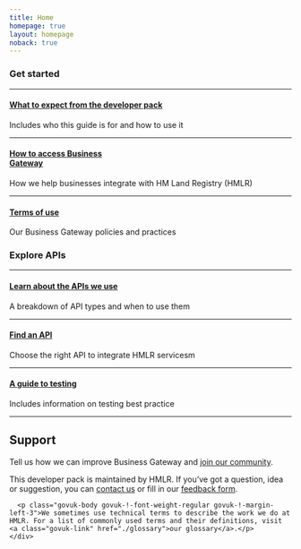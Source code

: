 ```yaml
---
title: Home
homepage: true
layout: homepage
noback: true
---
```


<div class="govuk-grid-row">
  <h3 class="govuk-heading-m govuk-!-margin-bottom-1 govuk-!-margin-left-3">Get started</h3>

  <div class="govuk-grid-column-one-third-from-desktop govuk-!-margin-bottom-8">
    <hr class="govuk-section-break govuk-section-break--l govuk-section-break--visible" />
    <h4 class="govuk-heading-s govuk-!-font-weight-bold"><a href="./what-to-expect-from-the-developer-pack">What to expect from the developer pack</a></h4>
    <p class="govuk-body">Includes who this guide is for and how to use it</p>
  </div>
  <div class="govuk-grid-column-one-third-from-desktop govuk-!-margin-bottom-8">
    <hr class="govuk-section-break govuk-section-break--l govuk-section-break--visible" />
    <h4 class="govuk-heading-s govuk-!-font-weight-bold"><a href="./how-to-access-business-gateway">How to access Business<br>Gateway</a></h4>
    <p class="govuk-body">How we help businesses integrate with HM Land Registry (HMLR)</p>
  </div>
  <div class="govuk-grid-column-one-third-from-desktop govuk-!-margin-bottom-8">
    <hr class="govuk-section-break govuk-section-break--l govuk-section-break--visible" />
    <h4 class="govuk-heading-s govuk-!-font-weight-bold"><a href="./terms-of-use">Terms of use</a></h4>
    <p class="govuk-body">Our Business Gateway policies and practices</p>
  </div>

</div>

<div class="govuk-grid-row">
  <h3 class="govuk-heading-m govuk-!-margin-bottom-1 govuk-!-margin-left-3">Explore APIs</h3>

  <div class="govuk-grid-column-one-third-from-desktop govuk-!-margin-bottom-8">
    <hr class="govuk-section-break govuk-section-break--l govuk-section-break--visible" />
    <h4 class="govuk-heading-s govuk-!-font-weight-bold"><a href="./learn-about-the-apis-we-use">Learn about the APIs we use</a></h4>
    <p class="govuk-body">A breakdown of API types and when to use them</p>
  </div>
  <div class="govuk-grid-column-one-third-from-desktop govuk-!-margin-bottom-8">
    <hr class="govuk-section-break govuk-section-break--l govuk-section-break--visible" />
    <h4 class="govuk-heading-s govuk-!-font-weight-bold"><a href="./find-a-service-api">Find an API</a></h4>
    <p class="govuk-body">Choose the right API to integrate HMLR servicesm</p>
  </div>
  <div class="govuk-grid-column-one-third-from-desktop govuk-!-margin-bottom-8">
    <hr class="govuk-section-break govuk-section-break--l govuk-section-break--visible" />
    <h4 class="govuk-heading-s govuk-!-font-weight-bold"><a href="./a-guide-to-testing">A guide to testing</a></h4>
    <p class="govuk-body">Includes information on testing best practice</p>
  </div>

</div>
<div class="govuk-grid-row">
  <hr class="govuk-section-break govuk-section-break--l govuk-section-break--visible govuk-!-margin-left-3" />
  <div class="govuk-grid-row">
    <div class="govuk-grid-column-two-thirds">
      <h2 class="govuk-heading-m govuk-!-margin-left-3">Support</h2>
      <p class="govuk-body govuk-!-margin-left-3">Tell us how we can improve Business Gateway and <a
          href="https://www.gov.uk/guidance/join-the-business-gateway-community">join our community</a>.</p>
      <p class="govuk-body govuk-!-margin-left-3">This developer pack is maintained by HMLR. If you’ve got a question, idea or suggestion, you can <a href="./contact-us">contact us</a> or fill in our <a href="https://forms.office.com/e/UjzW2nG3z3">feedback form</a>.</p>
    
      <p class="govuk-body govuk-!-font-weight-regular govuk-!-margin-left-3">We sometimes use technical terms to describe the work we do at HMLR. For a list of commonly used terms and their definitions, visit <a class="govuk-link" href="./glossary">our glossary</a>.</p>
    </div>
  </div>
</div>

